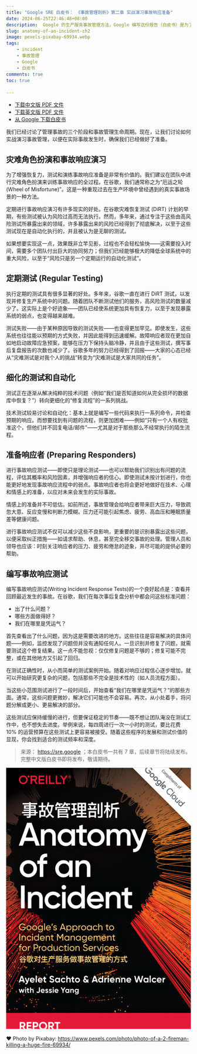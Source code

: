 ```yaml
---
title: "Google SRE 白皮书： 《事故管理剖析》第二章 实战演习事故响应准备"
date: 2024-06-25T22:46:48+08:00
description:  Google 的生产服务事故管理方法，Google 编写这份报告（白皮书）是为了分享&总结一份：技术事故响应实践的指南。
slug: anatomy-of-an-incident-ch2
image: pexels-pixabay-69934.webp
tags:
    - incident
    - 事故管理
    - Google
    - 白皮书
comments: true
toc: true

---
```


* [下载中文版 PDF 文件](/wp/anatomy-of-an-incident-cn.pdf)
* [下载英文版 PDF 文件](/wp/anatomy-of-an-incident.pdf)
* [从 Google 下载白皮书](https://sre.google/resources/practices-and-processes/anatomy-of-an-incident/)

我们已经讨论了管理事故的三个阶段和事故管理生命周期。现在，让我们讨论如何实战演习事故管理，以便在实际事故发生时，确保我们已经做好了准备。

## 灾难角色扮演和事故响应演习

为了增强恢复力，测试和演练事故响应准备是非常有价值的。我们建议在团队中进行灾难角色扮演来训练事故响应的全过程。在谷歌，我们通常称之为“厄运之轮 (Wheel of Misfortune)”。这是一种重现过去在生产环境中曾经遇到的真实事故场景的一种方法。

定期进行事故响应演习有许多现实的好处。在谷歌灾难恢复测试 (DiRT) 计划的早期，有些测试被认为风险过高而无法执行。然而，多年来，通过专注于这些由高风险测试所暴露出来的领域，许多暴露出来的风险已经得到了彻底解决，以至于这些测试现在是自动化执行的，并且被认为是无聊的测试。

如果想要实现这一点，效果既非立竿见影，过程也不会轻松愉快——这需要投入时间，需要多个团队付出巨大的协同努力；但我们已经能够极大的降低全球系统中的重大风险，以至于“风险只是另一个定期运行的自动化测试”。

## 定期测试 (Regular Testing)

执行定期的测试具有很多显著的好处。多年来，谷歌一直在进行 DiRT 测试，以发现并修复生产系统中的问题。随着团队不断测试他们的服务，高风险测试的数量减少了。这实际上是个好迹象——团队已经使系统更加具有恢复力，以至于发现暴露系统的弱点，也变得越来越难。

测试失败——由于某种原因导致的测试失败——也变得更加罕见。即使发生，这些系统也往往能以预期的方式失败，并因此能得到迅速缓解。故障响应者现在更加自如地启动故障应急预案，能够在压力下保持头脑冷静，并且由于这些测试，撰写事后复盘报告的次数也减少了。谷歌多年的努力已经得到了回报——大家的心态已经从“灾难测试是对我个人的挑战”转变为“灾难测试是大家共同的任务”。

## 细化的测试和自动化

测试正在逐渐从解决纯粹的技术问题（例如“我们是否知道如何从完全损坏的数据库中恢复？”）转向更细化的“修复流程”的一系列挑战。

技术测试较易讨论和自动化：基本上就是编写一些代码来执行一系列命令，并检查预期的响应。而想要找到有问题的流程，则更加困难——例如“只有一个人有权批准这个，但他们并不回复电话/邮件”——尤其是对于那些那么不经常执行的陌生流程。

## 准备响应者 (Preparing Responders)

进行事故响应测试——即使只是理论测试——也可以帮助我们识别出有问题的流程，评估其概率和风险因素，并增强响应者的信心。即使测试未按计划进行，你也能更好地发现事故响应流程中的弱点。事故响应者也将会更好地做好在技术、心理和情感上的准备，以应对未来会发生的实际事故。

情感上的准备并不可低估。如前所述，事故管理会给响应者带来巨大压力，导致疏忽大意、反应变慢和判断力模糊。压力还可能引起焦虑、疲劳、高血压和睡眠质量差等健康问题。

进行事故响应测试不仅可以减少这些不良影响，更重要的是识别暴露出这些问题，以便采取纠正措施——如请求帮助、休息，甚至完全移交事故的处理。管理人员和领导也应该：时刻关注响应者的压力、疲劳和倦怠的迹象，并尽可能的提供必要的帮助。

## 编写事故响应测试

编写事故响应测试(Writing Incident Response Tests)的一个良好起点是：查看并回顾最近发生的事故。在谷歌，我们在每次事后复盘分析中都会问这些标准问题：

* 出了什么问题？
* 哪些方面做得好？
* 我们在哪里是凭运气？

首先查看出了什么问题，因为这是需要改进的地方。这些往往是容易解决的具体问题——例如，监控发现了问题但并没有通知任何人。一旦识别并修复了问题，就需要测试这个修复结果。这一点不能忽视：仅仅修复问题是不够的；修复可能不完整，或在其他地方又引起了回归。

在测试正确性时，从小而简单的测试案例开始。随着对响应过程信心逐步增加，就可以开始研究更复杂的问题，包括那些不完全是技术性的（如人员流程方面）。

当这些小范围测试进行了一段时间后，开始查看“我们在哪里是凭运气？”的那些方面。通常，这些问题更微妙，解决它们可能也不会容易。再次，从小处着手，将问题分解成更小、更易解决的部分。

这些测试应保持缓慢的进行，但要保证稳定的节奏——既不想让团队淹没在测试工作中，也不想失去进度。举例来说，每四周进行一次一小时的测试，要比花费 10% 的运营预算在这些测试上更容易被接受。随着这些程序的发展和测试价值的显现，你会找到适合的测试频率和深度。

> 来源： <https://sre.google> ；本白皮书一共有 7 章，后续章节将陆续发布。完整中文版白皮书即将发布，敬请期待。

![cover](/img/anatomy-of-an-incident.png)

❤️ Photo by Pixabay: <https://www.pexels.com/photo/photo-of-a-2-fireman-killing-a-huge-fire-69934/>
